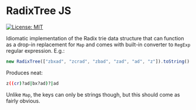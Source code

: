 RadixTree JS
============

[![License: MIT](https://img.shields.io/badge/License-MIT-green.svg)](https://opensource.org/licenses/MIT)

Idiomatic implementation of the Radix trie data structure that can function as a drop-in replacement for `Map` and comes with built-in converter to `RegExp` regular expression. E.g.:

```js
new RadixTree(["zbxad", "zcrad", "zbad", "zad", "ad", "z"]).toString()
```

Produces neat:

```bash
z((cr)?ad|bx?ad)?|ad
```

Unlike `Map`, the keys can only be strings though, but this should come as fairly obvious.
